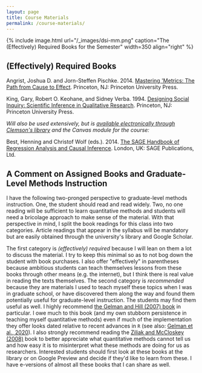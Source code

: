 ```yaml
---
layout: page
title: Course Materials
permalink: /course-materials/
---
```


{% include image.html url="/_images/dsi-mm.png" caption="The (Effectively) Required Books for the Semester" width=350 align="right" %}

## (Effectively) Required Books

Angrist, Joshua D. and Jorn-Steffen Pischke. 2014. [Mastering 'Metrics: The Path from Cause to Effect](https://www.amazon.com/Mastering-Metrics-Path-Cause-Effect/dp/0691152845). Princeton, NJ: Princeton University Press.

King, Gary, Robert O. Keohane, and Sidney Verba. 1994. [Designing Social Inquiry: Scientific Inference in Qualitative Research](https://www.amazon.com/Designing-Social-Inquiry-Scientific-Qualitative/dp/0691034710). Princeton, NJ: Princeton University Press.

*Will also be used extensively, but is [available electronically through Clemson's library](http://libcat.clemson.edu/record=b3513527) and the Canvas module for the course:*

Best, Henning and Christof Wolf (eds.). 2014. [The SAGE Handbook of Regression Analysis and Causal Inference](https://www.amazon.com/Handbook-Regression-Analysis-Causal-Inference/dp/1446252442). London, UK: SAGE Publications, Ltd.

## A Comment on Assigned Books and Graduate-Level Methods Instruction

I have the following two-pronged perspective to graduate-level methods instruction. One, the student should read and read widely. Two, no one reading will be sufficient to learn quantitative methods and students will need a bricolage approach to make sense of the material. With that perspective in mind, I split the book readings for this class into two categories. Article readings that appear in the syllabus will be mandatory but are easily obtained through the university's library and Google Scholar.

The first category is *(effectively) required* because I will lean on them a lot to discuss the material. I try to keep this minimal so as to not bog down the student with book purchases. I also offer "effectively" in parentheses because ambitious students can teach themselves lessons from these books through other means (e.g. the internet), but I think there is real value in reading the texts themselves. The second category is *recommended* because they are materials I used to teach myself these topics when I was in graduate school, or have discovered them along the way and found them potentially useful for graduate-level instruction. The students may find them useful as well. I highly recommend [the Gelman and Hill (2007) book](https://www.amazon.com/Analysis-Regression-Multilevel-Hierarchical-Analytical/dp/B00QAV71GO) in particular. I owe much to this book (and my own stubborn persistence in teaching myself quantitative methods) even if much of the implementation they offer looks dated relative to recent advances in `R` (see also: [Gelman et al., 2020](https://www.cambridge.org/core/books/regression-and-other-stories/DD20DD6C9057118581076E54E40C372C)). I also strongly recommend reading the [Ziliak and McCloskey (2008)](https://www.amazon.com/Cult-Statistical-Significance-Economics-2008-04-30) book to better appreciate what quantitative methods cannot tell us and how easy it is to misinterpret what these methods are doing for us as researchers. Interested students should first look at these books at the library or on Google Preview and decide if they'd like to learn from these. I have e-versions of almost all these books that I can share as well.

